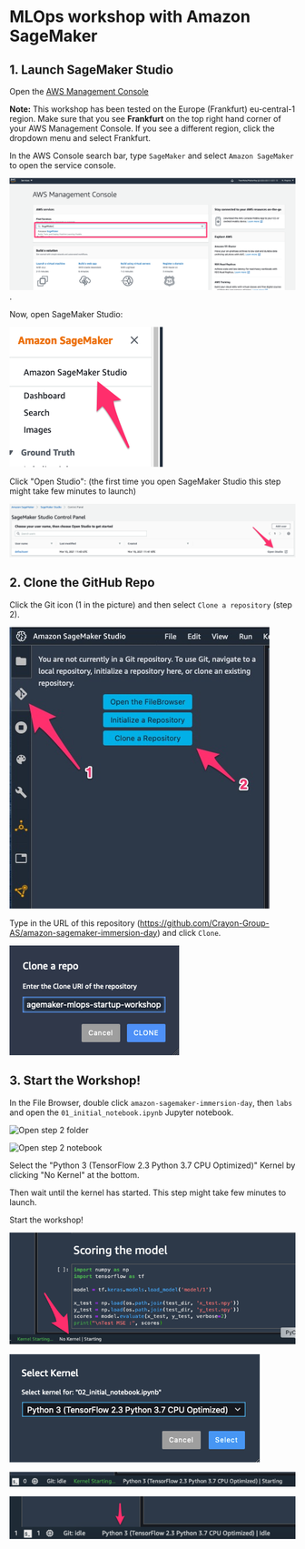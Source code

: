 # MLOps workshop with Amazon SageMaker

## 1. Launch SageMaker Studio

Open the [AWS Management Console](https://console.aws.amazon.com/console/home)

**Note:** This workshop has been tested on the Europe (Frankfurt) eu-central-1 region. Make sure that you see **Frankfurt** on the top right hand corner of your AWS Management Console. If you see a different region, click the dropdown menu and select Frankfurt.

In the AWS Console search bar, type `SageMaker` and select `Amazon SageMaker` to open the service console.

![SageMaker Console](img/setup_aws_console.png). 

Now, open SageMaker Studio:

![SageMaker Studio](img/open_sm_studio_1.png)


Click "Open Studio": (the first time you open SageMaker Studio this step might take few minutes to launch)

![SageMaker Studio](img/open_sm_studio_2.png)


## 2. Clone the GitHub Repo
Click the Git icon (1 in the picture) and then select `Clone a repository` (step 2).

![Clone the repository](img/smstudio_clone_repo_steps.jpg)

Type in the URL of this repository (https://github.com/Crayon-Group-AS/amazon-sagemaker-immersion-day) and click `Clone`.

![Clone the repository](img/clone_a_repo.png)



## 3. Start the Workshop!

In the File Browser, double click `amazon-sagemaker-immersion-day`, then `labs` and open the `01_initial_notebook.ipynb` Jupyter notebook.

![Open step 2 folder](img/smstudio_open_notebook_1.png)

![Open step 2 notebook](img/smstudio_open_notebook_2.png)


Select the "Python 3 (TensorFlow 2.3 Python 3.7 CPU Optimized)" Kernel by clicking "No Kernel" at the bottom. 

Then wait until the kernel has started. This step might take few minutes to launch.

Start the workshop!

![kernel_setup1](img/kernel_choice_1.png)

![kernel_setup2](img/kernel_choice_2.png)

![kernel_setup3](img/kernel_choice_3.png)

![kernel_setup4](img/kernel_choice_4.png)

